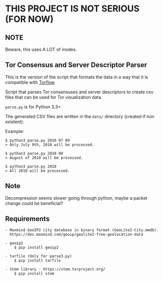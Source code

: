 # THIS PROJECT IS NOT SERIOUS (FOR NOW)
## NOTE

Beware, this uses A LOT of inodes.

## Tor Consensus and Server Descriptor Parser

This is the version of the script that formats the data in a way that it is compatible with [Torflow](https://github.com/unchartedsoftware/torflow)

Script that parses Tor consensuses and server descriptors to create csv files
that can be used for Tor visualization data.

`parse.py` is for Python 3.3+

The generated CSV files are written in the `data/` directory (created if non
existent).

Example:

    $ python3 parse.py 2010 07 09
    > Only July 9th, 2010 will be processed.

    $ python3 parse.py 2010 08
    > August of 2010 will be processed.

    $ python3 parse.py 2010
    > All 2010 will be processed.

## Note

Decompression seems slower going through python, maybe a packet change could be beneficial?

## Requirements

    - Maxmind GeoIP2 city database in binary format (GeoLite2-City.mmdb).
      https://dev.maxmind.com/geoip/geolite2-free-geolocation-data

    - geoip2
    	$ pip install geoip2

    - tarfile (Only for parse3.py)
    	$ pip install tarfile

    - Stem library - https://stem.torproject.org/
    	$ pip install stem
